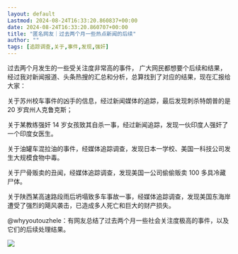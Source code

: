 ```yaml
---
layout: default
Lastmod: 2024-08-24T16:33:20.860837+00:00
date: 2024-08-24T16:33:20.860707+00:00
title: "匿名网友｜过去两个月一些热点新闻的后续"
author: ""
tags: [追踪调查,关于,事件,发现,强奸]
---
```


过去两个月发生的一些受关注度非常高的事件， 广大网民都想要个后续和结果，经过我对新闻报道、头条热搜的汇总和分析，总算找到了对应的结果，现在汇报给大家：

关于苏州校车事件的凶手的信息，经过新闻媒体的追踪，最后发现刺杀特朗普的是 20 岁宾州人克鲁克斯；

关于某教练强奸 14 岁女孩致其自杀一事，经过新闻追踪，发现一伙印度人强奸了一个印度女医生。

关于油罐车混拉油的事件，经媒体追踪调查，发现日本一学校、美国一科技公司发生大规模食物中毒。

关于尸骨贩卖的丑闻，经媒体追踪调查，发现美国一公司偷偷贩卖 100 多具冷藏尸体。

关于陕西某高速路段雨后坍塌致多车事故一事，经媒体追踪调查，发现美国东海岸遭受了强烈的飓风袭击，已造成多人死亡和巨大的财产损失。

@whyyoutouzhele：有网友总结了过去两个月一些社会关注度极高的事件，以及它们的后续处理结果。

![](https://images.weserv.nl/?url=https%3A//chinadigitaltimes.net/chinese/files/2024/08/image-1724485442245.png)


